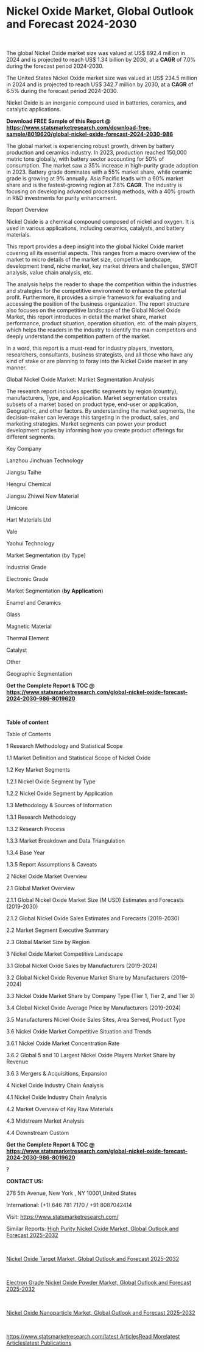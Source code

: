 <h1>Nickel Oxide Market, Global Outlook and Forecast 2024-2030</h1><br/><p>The global Nickel Oxide market size was valued at US$ 892.4 million in 2024 and is projected to reach US$ 1.34 billion by 2030, at a <strong>CAGR</strong> of 7.0% during the forecast period 2024-2030.</p>
 
 
 
 <p>The United States Nickel Oxide market size was valued at US$ 234.5 million in 2024 and is projected to reach US$ 342.7 million by 2030, at a <strong>CAGR</strong> of 6.5% during the forecast period 2024-2030.</p>
 
 
 
 <p>Nickel Oxide is an inorganic compound used in batteries, ceramics, and catalytic applications.</p>
 
 
 
 <p><strong>Download FREE Sample of this Report @ <a href="https://www.statsmarketresearch.com/download-free-sample/8019620/global-nickel-oxide-forecast-2024-2030-986">https://www.statsmarketresearch.com/download-free-sample/8019620/global-nickel-oxide-forecast-2024-2030-986</a></strong></p>
 
 
 
 <p>The global market is experiencing robust growth, driven by battery production and ceramics industry. In 2023, production reached 150,000 metric tons globally, with battery sector accounting for 50% of consumption. The market saw a 35% increase in high-purity grade adoption in 2023. Battery grade dominates with a 55% market share, while ceramic grade is growing at 9% annually. Asia Pacific leads with a 60% market share and is the fastest-growing region at 7.8% <strong>CAGR</strong>. The industry is focusing on developing advanced processing methods, with a 40% growth in R&D investments for purity enhancement.</p>
 
 
 
 <p>Report Overview</p>
 
 
 
 <p>Nickel Oxide is a chemical compound composed of nickel and oxygen. It is used in various applications, including ceramics, catalysts, and battery materials.</p>
 
 
 
 <p>This report provides a deep insight into the global Nickel Oxide market covering all its essential aspects. This ranges from a macro overview of the market to micro details of the market size, competitive landscape, development trend, niche market, key market drivers and challenges, SWOT analysis, value chain analysis, etc.</p>
 
 
 
 <p>The analysis helps the reader to shape the competition within the industries and strategies for the competitive environment to enhance the potential profit. Furthermore, it provides a simple framework for evaluating and accessing the position of the business organization. The report structure also focuses on the competitive landscape of the Global Nickel Oxide Market, this report introduces in detail the market share, market performance, product situation, operation situation, etc. of the main players, which helps the readers in the industry to identify the main competitors and deeply understand the competition pattern of the market.</p>
 
 
 
 <p>In a word, this report is a must-read for industry players, investors, researchers, consultants, business strategists, and all those who have any kind of stake or are planning to foray into the Nickel Oxide market in any manner.</p>
 
 
 
 <p>Global Nickel Oxide Market: Market Segmentation Analysis</p>
 
 
 
 <p>The research report includes specific segments by region (country), manufacturers, Type, and Application. Market segmentation creates subsets of a market based on product type, end-user or application, Geographic, and other factors. By understanding the market segments, the decision-maker can leverage this targeting in the product, sales, and marketing strategies. Market segments can power your product development cycles by informing how you create product offerings for different segments.</p>
 
 
 
 <p>Key Company</p>
 
 
 
 <p>Lanzhou Jinchuan Technology</p>
 
 
 
 <p>Jiangsu Taihe</p>
 
 
 
 <p>Hengrui Chemical</p>
 
 
 
 <p>Jiangsu Zhiwei New Material</p>
 
 
 
 <p>Umicore</p>
 
 
 
 <p>Hart Materials Ltd</p>
 
 
 
 <p>Vale</p>
 
 
 
 <p>Yaohui Technology</p>
 
 
 
 <p>Market Segmentation (by Type)</p>
 
 
 
 <p>Industrial Grade</p>
 
 
 
 <p>Electronic Grade</p>
 
 
 
 <p>Market Segmentation (<strong>by Application</strong>)</p>
 
 
 
 <p>Enamel and Ceramics</p>
 
 
 
 <p>Glass</p>
 
 
 
 <p>Magnetic Material</p>
 
 
 
 <p>Thermal Element</p>
 
 
 
 <p>Catalyst</p>
 
 
 
 <p>Other</p>
 
 
 
 <p>Geographic Segmentation</p>
 
 
 
 <div><b>Get the Complete Report & TOC @ <a href="https://www.statsmarketresearch.com/global-nickel-oxide-forecast-2024-2030-986-8019620">https://www.statsmarketresearch.com/global-nickel-oxide-forecast-2024-2030-986-8019620</a></b></div>
 
 
 
 <p><br />
 
 <b>Table of content</b></p>
 
 
 
 <p>Table of Contents<br />
 
 1 Research Methodology and Statistical Scope<br />
 
 1.1 Market Definition and Statistical Scope of Nickel Oxide<br />
 
 1.2 Key Market Segments<br />
 
 1.2.1 Nickel Oxide Segment by Type<br />
 
 1.2.2 Nickel Oxide Segment by Application<br />
 
 1.3 Methodology & Sources of Information<br />
 
 1.3.1 Research Methodology<br />
 
 1.3.2 Research Process<br />
 
 1.3.3 Market Breakdown and Data Triangulation<br />
 
 1.3.4 Base Year<br />
 
 1.3.5 Report Assumptions & Caveats<br />
 
 2 Nickel Oxide Market Overview<br />
 
 2.1 Global Market Overview<br />
 
 2.1.1 Global Nickel Oxide Market Size (M USD) Estimates and Forecasts (2019-2030)<br />
 
 2.1.2 Global Nickel Oxide Sales Estimates and Forecasts (2019-2030)<br />
 
 2.2 Market Segment Executive Summary<br />
 
 2.3 Global Market Size by Region<br />
 
 3 Nickel Oxide Market Competitive Landscape<br />
 
 3.1 Global Nickel Oxide Sales by Manufacturers (2019-2024)<br />
 
 3.2 Global Nickel Oxide Revenue Market Share by Manufacturers (2019-2024)<br />
 
 3.3 Nickel Oxide Market Share by Company Type (Tier 1, Tier 2, and Tier 3)<br />
 
 3.4 Global Nickel Oxide Average Price by Manufacturers (2019-2024)<br />
 
 3.5 Manufacturers Nickel Oxide Sales Sites, Area Served, Product Type<br />
 
 3.6 Nickel Oxide Market Competitive Situation and Trends<br />
 
 3.6.1 Nickel Oxide Market Concentration Rate<br />
 
 3.6.2 Global 5 and 10 Largest Nickel Oxide Players Market Share by Revenue<br />
 
 3.6.3 Mergers & Acquisitions, Expansion<br />
 
 4 Nickel Oxide Industry Chain Analysis<br />
 
 4.1 Nickel Oxide Industry Chain Analysis<br />
 
 4.2 Market Overview of Key Raw Materials<br />
 
 4.3 Midstream Market Analysis<br />
 
 4.4 Downstream Custom</p>
 
 
 
 <div><b>Get the Complete Report & TOC @ <a href="https://www.statsmarketresearch.com/global-nickel-oxide-forecast-2024-2030-986-8019620">https://www.statsmarketresearch.com/global-nickel-oxide-forecast-2024-2030-986-8019620</a></b></div>
 
 
 
 <p>? </p>
 
 
 
 <p><b>CONTACT US:</b><br />
 
 276 5th Avenue, New York , NY 10001,United States<br />
 
 International: (+1) 646 781 7170 / +91 8087042414<br />
 
 Visit: <a href="https://www.statsmarketresearch.com/">https://www.statsmarketresearch.com/</a><br />
 
 Similar Reports: <a href="https://www.statsmarketresearch.com/global-nickel-oxide-forecast-2024-2030-986-8019620">High Purity Nickel Oxide Market, Global Outlook and Forecast 2025-2032</a><br />
 
 <br />
 
 <a href="https://www.statsmarketresearch.com/global-nickel-oxide-forecast-2024-2030-986-8019620">Nickel Oxide Target Market, Global Outlook and Forecast 2025-2032</a><br />
 
 <br />
 
 <a href="https://www.statsmarketresearch.com/global-nickel-oxide-forecast-2024-2030-986-8019620">Electron Grade Nickel Oxide Powder Market, Global Outlook and Forecast 2025-2032</a><br />
 
 <br />
 
 <a href="https://www.statsmarketresearch.com/global-nickel-oxide-forecast-2024-2030-986-8019620">Nickel Oxide Nanoparticle Market, Global Outlook and Forecast 2025-2032</a><br />
 
 <br />
 
 <a href="https://gyeongbokgung.com">https://www.statsmarketresearch.com/</a><a href="https://hallyeomaritime.com">latest Articles</a><a href="https://jingwansa.com">Read More</a><a href="https://nguoiviet.jp/">latest Articles</a><a href="https://www.intelmarketresearch.com/">latest Publications</a></p>
